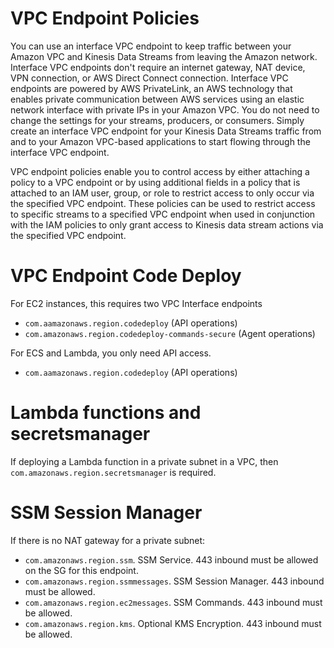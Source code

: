 # VPC Endpoint Policies

You can use an interface VPC endpoint to keep traffic between your Amazon VPC and Kinesis Data Streams from leaving the Amazon network. Interface VPC endpoints don't require an internet gateway, NAT device, VPN connection, or AWS Direct Connect connection. Interface VPC endpoints are powered by AWS PrivateLink, an AWS technology that enables private communication between AWS services using an elastic network interface with private IPs in your Amazon VPC. You do not need to change the settings for your streams, producers, or consumers. Simply create an interface VPC endpoint for your Kinesis Data Streams traffic from and to your Amazon VPC-based applications to start flowing through the interface VPC endpoint.

VPC endpoint policies enable you to control access by either attaching a policy to a VPC endpoint or by using additional fields in a policy that is attached to an IAM user, group, or role to restrict access to only occur via the specified VPC endpoint. These policies can be used to restrict access to specific streams to a specified VPC endpoint when used in conjunction with the IAM policies to only grant access to Kinesis data stream actions via the specified VPC endpoint.

# VPC Endpoint Code Deploy

For EC2 instances, this requires two VPC Interface endpoints 

- `com.aamazonaws.region.codedeploy` (API operations)
- `com.amazonaws.region.codedeploy-commands-secure` (Agent operations)

For ECS and Lambda, you only need API access.
- `com.aamazonaws.region.codedeploy` (API operations)

# Lambda functions and secretsmanager

If deploying a Lambda function in a private subnet in a VPC, then `com.amazonaws.region.secretsmanager` is required.

# SSM Session Manager

If there is no NAT gateway for a private subnet: 
- `com.amazonaws.region.ssm`. SSM Service. 443 inbound must be allowed on the SG for this endpoint.
- `com.amazonaws.region.ssmmessages`. SSM Session Manager. 443 inbound must be allowed.
- `com.amazonaws.region.ec2messages`. SSM Commands. 443 inbound must be allowed.
- `com.amazonaws.region.kms`. Optional KMS Encryption. 443 inbound must be allowed.

